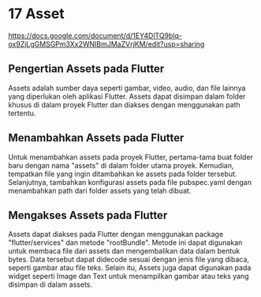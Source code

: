 # 17 Asset

<https://docs.google.com/document/d/1EY4DlTQ9blq-ox9ZjLgGMSGPm3Xx2WNIBmJMaZVrjKM/edit?usp=sharing>

## Pengertian Assets pada Flutter

Assets adalah sumber daya seperti gambar, video, audio, dan file lainnya yang diperlukan oleh aplikasi Flutter. Assets dapat disimpan dalam folder khusus di dalam proyek Flutter dan diakses dengan menggunakan path tertentu.

## Menambahkan Assets pada Flutter

Untuk menambahkan assets pada proyek Flutter, pertama-tama buat folder baru dengan nama "assets" di dalam folder utama proyek. Kemudian, tempatkan file yang ingin ditambahkan ke assets pada folder tersebut. Selanjutnya, tambahkan konfigurasi assets pada file pubspec.yaml dengan menambahkan path dari folder assets yang telah dibuat.

## Mengakses Assets pada Flutter

Assets dapat diakses pada Flutter dengan menggunakan package "flutter/services" dan metode "rootBundle". Metode ini dapat digunakan untuk membaca file dari assets dan mengembalikan data dalam bentuk bytes. Data tersebut dapat didecode sesuai dengan jenis file yang dibaca, seperti gambar atau file teks. Selain itu, Assets juga dapat digunakan pada widget seperti Image dan Text untuk menampilkan gambar atau teks yang disimpan di dalam assets.
